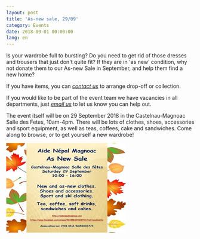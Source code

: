 ```yaml
---
layout: post
title: 'As-new sale, 29/09'
category: Events
date: 2018-09-01 00:00:00
lang: en
---
```


Is your wardrobe full to bursting? Do you need to get rid of those dresses and trousers that just don't quite fit? If they are in 'as new' condition, why not donate them to our As-new Sale in September, and help them find a new home?

If you have items, you can *[contact us](mailto:aidenepalmagnoac@gmail.com?subject=As-new%20sale%2FVide-dressing)* to arrange drop-off or collection.

If you would like to be part of the event team we have vacancies in all departments, just *[email us](mailto:aidenepalmagnoac@gmail.com?subject=I'd%20like%20to%20help%20out!)* to let us know you can help out.

The event itself will be on 29 September 2018 in the Castelnau-Magnoac Salle des Fetes, 10am-4pm. There will be lots of clothes, shoes, accessories and sport equipment, as well as teas, coffees, cake and sandwiches. Come along to browse, or to get yourself a new wardrobe!

![](/uploads/as-new-sale-with-leaves.jpeg)
